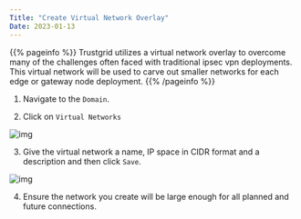 ```yaml
---
Title: "Create Virtual Network Overlay"
Date: 2023-01-13
---
```

{{% pageinfo %}}
Trustgrid utilizes a virtual network overlay to overcome many of the challenges often faced with traditional ipsec vpn deployments.  This virtual network will be used to carve out smaller networks for each edge or gateway node deployment.
{{% /pageinfo %}}

1. Navigate to the `Domain`. 

2. Click on `Virtual Networks`

![img](add-vn.png)

3. Give the virtual network a name, IP space in CIDR format and a description and then click `Save`.

![img](add-network.png)

4. Ensure the network you create will be large enough for all planned and future connections.

